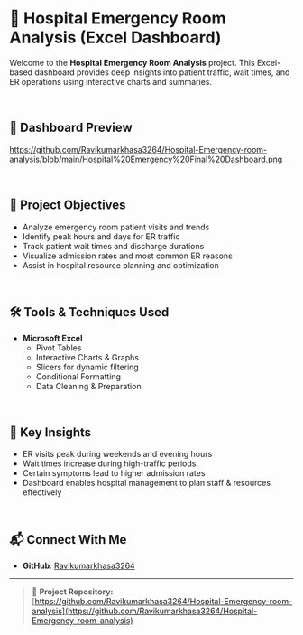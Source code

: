 # 🏥 Hospital Emergency Room Analysis (Excel Dashboard)

Welcome to the **Hospital Emergency Room Analysis** project. This Excel-based dashboard provides deep insights into patient traffic, wait times, and ER operations using interactive charts and summaries.

<br>

## 📸 Dashboard Preview

https://github.com/Ravikumarkhasa3264/Hospital-Emergency-room-analysis/blob/main/Hospital%20Emergency%20Final%20Dashboard.png

<br>

## 🎯 Project Objectives

- Analyze emergency room patient visits and trends  
- Identify peak hours and days for ER traffic  
- Track patient wait times and discharge durations  
- Visualize admission rates and most common ER reasons  
- Assist in hospital resource planning and optimization

<br>

## 🛠️ Tools & Techniques Used

- **Microsoft Excel**  
  - Pivot Tables  
  - Interactive Charts & Graphs  
  - Slicers for dynamic filtering  
  - Conditional Formatting  
  - Data Cleaning & Preparation

<br>

## 📌 Key Insights

- ER visits peak during weekends and evening hours  
- Wait times increase during high-traffic periods  
- Certain symptoms lead to higher admission rates  
- Dashboard enables hospital management to plan staff & resources effectively

<br>

## 📬 Connect With Me

- **GitHub**: [Ravikumarkhasa3264](https://github.com/Ravikumarkhasa3264)

---

> 🔗 **Project Repository:**  
> [https://github.com/Ravikumarkhasa3264/Hospital-Emergency-room-analysis](https://github.com/Ravikumarkhasa3264/Hospital-Emergency-room-analysis)



